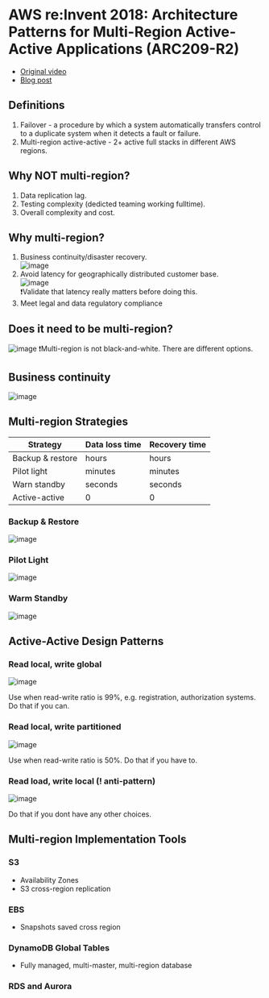 # AWS re:Invent 2018: Architecture Patterns for Multi-Region Active-Active Applications (ARC209-R2)

* [Original video](https://www.youtube.com/watch?v=2e29I3dA8o4&ab_channel=AmazonWebServices)
* [Blog post](https://aws.amazon.com/blogs/architecture/disaster-recovery-dr-architecture-on-aws-part-iv-multi-site-active-active/)


## Definitions
1. Failover - a procedure by which a system automatically transfers control to a duplicate system when it detects a fault or failure.
2. Multi-region active-active - 2+ active full stacks in different AWS regions.

## Why NOT multi-region?
1. Data replication lag.
2. Testing complexity (dedicted teaming working fulltime).
3. Overall complexity and cost.

## Why multi-region?
1. Business continuity/disaster recovery.   
![image](https://user-images.githubusercontent.com/11683340/179389706-018f5c3b-0c91-4c77-935b-9c26849f35ca.png)
2. Avoid latency for geographically distributed customer base.   
![image](https://user-images.githubusercontent.com/11683340/179389747-3b29a3a4-aaa1-43b1-a261-6ba57b9eb3d4.png)    
❗Validate that latency really matters before doing this.
3. Meet legal and data regulatory compliance

## Does it need to be multi-region?
![image](https://user-images.githubusercontent.com/11683340/179389999-71cdc658-0e2f-4d87-ba29-887a49321329.png)
❗Multi-region is not black-and-white. There are different options.

## Business continuity 
![image](https://user-images.githubusercontent.com/11683340/179390082-0c65c55d-ee97-4ced-8db8-1e08e78d1fdd.png)

## Multi-region Strategies

| Strategy          | Data loss time     | Recovery time     |
|-------------------|--------------------|-------------------|
| Backup & restore  | hours              | hours             |
| Pilot light       | minutes            | minutes           |
| Warn standby      | seconds            | seconds           |
| Active-active     | 0                  | 0                 |

### Backup & Restore
![image](https://user-images.githubusercontent.com/11683340/179390188-7ab8c116-852e-4b99-a0ec-6a5354daa8a7.png)

### Pilot Light
![image](https://user-images.githubusercontent.com/11683340/179390209-552dd12a-a31a-48c8-8c81-c447ecb0f4e2.png)

### Warm Standby
![image](https://user-images.githubusercontent.com/11683340/179390257-aedff5c5-53ce-417e-bf88-08d7c707ff18.png)


## Active-Active Design Patterns
### Read local, write global
![image](https://user-images.githubusercontent.com/11683340/179390986-dcd7989d-a8a5-4d53-9115-129502cce05e.png)

Use when read-write ratio is 99%, e.g. registration, authorization systems.
Do that if you can.

### Read local, write partitioned
![image](https://user-images.githubusercontent.com/11683340/179391085-dc2d32a3-70dc-41f7-a518-4edde09b5631.png)

Use when read-write ratio is 50%.
Do that if you have to.

### Read load, write local (! anti-pattern)
![image](https://user-images.githubusercontent.com/11683340/179391418-352e001a-fbf5-4a82-8342-f4e9076c2c5c.png)

Do that if you dont have any other choices. 

## Multi-region Implementation Tools
### S3
* Availability Zones
* S3 cross-region replication

### EBS
* Snapshots saved cross region

### DynamoDB Global Tables
* Fully managed, multi-master, multi-region database

### RDS and Aurora
